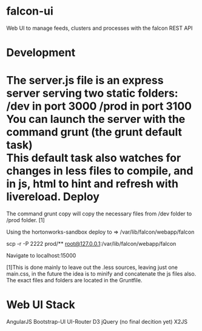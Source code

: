 falcon-ui
=========

Web UI to manage feeds, clusters and processes with the falcon REST API

Development
===========

The server.js file is an express server serving two static folders:
  /dev in port 3000
  /prod in port 3100
You can launch the server with the command 
  grunt 
(the grunt default task)  
This default task also watches for changes in less files to compile, and in js, html to hint and refresh with livereload. 
Deploy
======

The command 
  grunt copy 
will copy the necessary files from /dev folder to /prod folder. [1]

Using the hortonworks-sandbox deploy to => /var/lib/falcon/webapp/falcon

  scp -r -P 2222 prod/** root@127.0.0.1:/var/lib/falcon/webapp/falcon
  
Navigate to localhost:15000


[1]This is done mainly to leave out the .less sources, leaving just one main.css, in the future the idea is to minify and concatenate the js files also. The exact files and folders are located in the Gruntfile.

Web UI Stack
=====
AngularJS
Bootstrap-UI
UI-Router
D3
jQuery (no final decition yet)
X2JS












